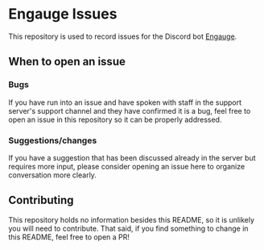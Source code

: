 # Engauge Issues

This repository is used to record issues for the Discord bot [Engauge](https://engau.ge).

## When to open an issue

### Bugs

If you have run into an issue and have spoken with staff in the support server's support channel
and they have confirmed it is a bug, feel free to open an issue in this repository so it can be
properly addressed.

### Suggestions/changes

If you have a suggestion that has been discussed already in the server but requires more input,
please consider opening an issue here to organize conversation more clearly.

## Contributing

This repository holds no information besides this README, so it is unlikely you will need
to contribute. That said, if you find something to change in this README, feel free to open a PR!

